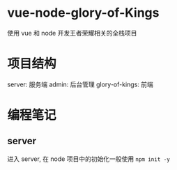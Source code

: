 # vue-node-glory-of-Kings

使用 vue 和 node 开发王者荣耀相关的全栈项目

# 项目结构

server: 服务端
admin: 后台管理
glory-of-kings: 前端

# 编程笔记

## server

进入 server, 在 node 项目中的初始化一般使用 `npm init -y`

